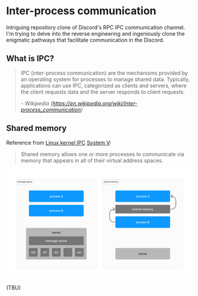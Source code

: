 # Inter-process communication

Intriguing repository clone of Discord's RPC IPC communication channel.
I'm trying to delve into the reverse engineering and ingeniously clone the 
enigmatic pathways that facilitate communication in the Discord.

## What is IPC?

> IPC (inter-process communication) are the mechanisms provided by an operating system for processes to manage shared data. Typically, applications can use IPC, categorized as clients and servers, where the client requests data and the server responds to client requests.
>
> *- Wikipedia (https://en.wikipedia.org/wiki/Inter-process_communication)*

## Shared memory

Reference from [Linux kernel IPC](https://tldp.org/LDP/tlk/ipc/ipc.html) [System V](https://dwheeler.com/secure-programs/Secure-Programs-HOWTO/sysv-ipc.html):

> Shared memory allows one or more processes to communicate via memory that appears in all of their virtual address spaces.

![](./assets/ipc-explain.png)

(TBU)
